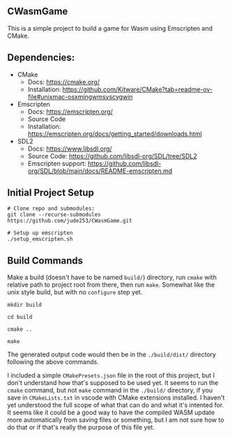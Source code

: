 ## CWasmGame

This is a simple project to build a game for Wasm using Emscripten and CMake.  

## Dependencies:
- CMake
  - Docs: https://cmake.org/
  - Installation: https://github.com/Kitware/CMake?tab=readme-ov-file#unixmac-osxmingwmsyscygwin
- Emscripten
  - Docs: https://emscripten.org/
  - Source Code
  - Installation: https://emscripten.org/docs/getting_started/downloads.html
- SDL2
  - Docs: https://www.libsdl.org/
  - Source Code: https://github.com/libsdl-org/SDL/tree/SDL2
  - Emscripten support: https://github.com/libsdl-org/SDL/blob/main/docs/README-emscripten.md

## Initial Project Setup

```
# Clone repo and submodules:
git clone --recurse-submodules https://github.com/jude253/CWasmGame.git

# Setup up emscripten
./setup_emscripten.sh
```


## Build Commands

Make a build (doesn't have to be named `build/`) directory, run `cmake` with relative path to project root from there, then run `make`.  Somewhat like the unix style build, but with no `configure` step yet.

```
mkdir build

cd build

cmake ..

make

```

The generated output code would then be in the `./build/dist/` directory following the above commands.

I included a simple `CMakePresets.json` file in the root of this project, but I don't understand how that's supposed to be used yet.  It seems to run the `cmake` command, but not `make` command in the `./build/` directory, if you save in `CMakeLists.txt` in vscode with CMake extensions installed.  I haven't yet understood the full scope of what that can do and what it's intented for.  It seems like it could be a good way to have the compiled WASM update more automatically from saving files or something, but I am not sure how to do that or if that's really the purpose of this file yet.